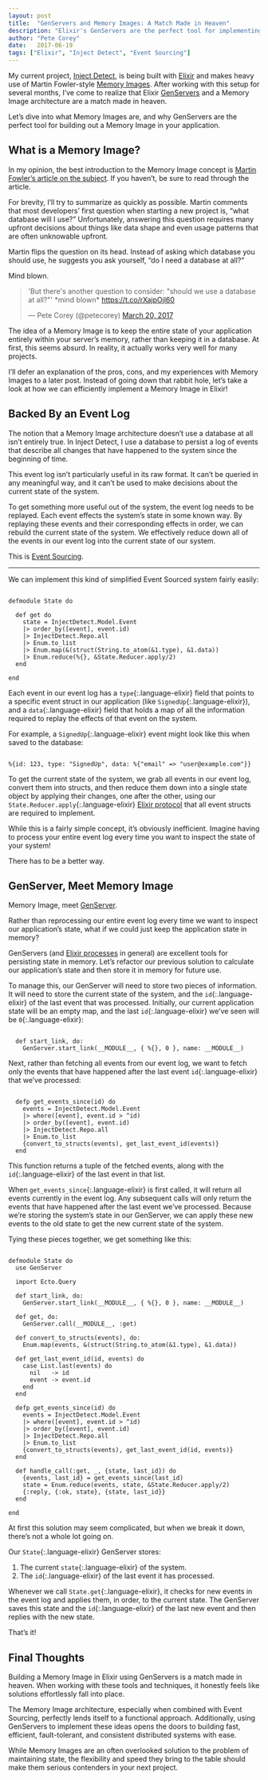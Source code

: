 ```yaml
---
layout: post
title:  "GenServers and Memory Images: A Match Made in Heaven"
description: "Elixir's GenServers are the perfect tool for implementing Memory Images — a powerful replacement for storing state in conventional databases."
author: "Pete Corey"
date:   2017-06-19
tags: ["Elixir", "Inject Detect", "Event Sourcing"]
---
```


My current project, [Inject Detect](http://www.injectdetect.com/), is being built with [Elixir](https://elixir-lang.org/) and makes heavy use of Martin Fowler-style [Memory Images](https://martinfowler.com/bliki/MemoryImage.html). After working with this setup for several months, I’ve come to realize that Elixir [GenServers](https://elixir-lang.org/getting-started/mix-otp/genserver.html) and a Memory Image architecture are a match made in heaven.

Let’s dive into what Memory Images are, and why GenServers are the perfect tool for building out a Memory Image in your application.

## What is a Memory Image?

In my opinion, the best introduction to the Memory Image concept is [Martin Fowler’s article on the subject](https://martinfowler.com/bliki/MemoryImage.html). If you haven’t, be sure to read through the article.

For brevity, I’ll try to summarize as quickly as possible. Martin comments that most developers’ first question when starting a new project is, “what database will I use?” Unfortunately, answering this question requires many upfront decisions about things like data shape and even usage patterns that are often unknowable upfront.

Martin flips the question on its head. Instead of asking which database you should use, he suggests you ask yourself, “do I need a database at all?”

Mind blown.

<blockquote class="twitter-tweet" data-lang="en"><p lang="en" dir="ltr">&#39;But there&#39;s another question to consider: &quot;should we use a database at all?&quot;&#39; *mind blown* <a href="https://t.co/rXajpOjl60">https://t.co/rXajpOjl60</a></p>&mdash; Pete Corey (@petecorey) <a href="https://twitter.com/petecorey/status/843842120364544000">March 20, 2017</a></blockquote>
<script async src="//platform.twitter.com/widgets.js" charset="utf-8"></script>

The idea of a Memory Image is to keep the entire state of your application entirely within your server’s memory, rather than keeping it in a database. At first, this seems absurd. In reality, it actually works very well for many projects.

I’ll defer an explanation of the pros, cons, and my experiences with Memory Images to a later post. Instead of going down that rabbit hole, let’s take a look at how we can efficiently implement a Memory Image in Elixir!

## Backed By an Event Log

The notion that a Memory Image architecture doesn’t use a database at all isn’t entirely true. In Inject Detect, I use a database to persist a log of events that describe all changes that have happened to the system since the beginning of time.

This event log isn’t particularly useful in its raw format. It can’t be queried in any meaningful way, and it can’t be used to make decisions about the current state of the system.

To get something more useful out of the system, the event log needs to be replayed. Each event effects the system’s state in some known way. By replaying these events and their corresponding effects in order, we can rebuild the current state of the system. We effectively reduce down all of the events in our event log into the current state of our system.

This is [Event Sourcing](https://martinfowler.com/eaaDev/EventSourcing.html).

---- 

We can implement this kind of simplified Event Sourced system fairly easily:

<pre class='language-elixir'><code class='language-elixir'>
defmodule State do

  def get do
    state = InjectDetect.Model.Event
    |> order_by([event], event.id)
    |> InjectDetect.Repo.all
    |> Enum.to_list
    |> Enum.map(&(struct(String.to_atom(&1.type), &1.data))
    |> Enum.reduce(%{}, &State.Reducer.apply/2)
  end

end
</code></pre>

Each event in our event log has a `type`{:.language-elixir} field that points to a specific event struct in our application (like `SignedUp`{:.language-elixir}), and a `data`{:.language-elixir} field that holds a map of all the information required to replay the effects of that event on the system.

For example, a `SignedUp`{:.language-elixir} event might look like this when saved to the database:

<pre class='language-elixir'><code class='language-elixir'>
%{id: 123, type: "SignedUp", data: %{"email" => "user@example.com"}}
</code></pre>

To get the current state of the system, we grab all events in our event log, convert them into structs, and then reduce them down into a single state object by applying their changes, one after the other, using our `State.Reducer.apply`{:.language-elixir}  [Elixir protocol](https://elixir-lang.org/getting-started/protocols.html) that all event structs are required to implement.

While this is a fairly simple concept, it’s obviously inefficient. Imagine having to process your entire event log every time you want to inspect the state of your system!

There has to be a better way.

## GenServer, Meet Memory Image

Memory Image, meet [GenServer](https://elixir-lang.org/getting-started/mix-otp/genserver.html).

Rather than reprocessing our entire event log every time we want to inspect our application’s state, what if we could just keep the application state in memory?

GenServers (and [Elixir processes](https://elixir-lang.org/getting-started/processes.html) in general) are excellent tools for persisting state in memory. Let’s refactor our previous solution to calculate our application’s state and then store it in memory for future use.

To manage this, our GenServer will need to store two pieces of information. It will need to store the current state of the system, and the `id`{:.language-elixir} of the last event that was processed. Initially, our current application state will be an empty map, and the last `id`{:.language-elixir} we’ve seen will be `0`{:.language-elixir}:

<pre class='language-elixir'><code class='language-elixir'>
  def start_link, do:
    GenServer.start_link(__MODULE__, { %{}, 0 }, name: __MODULE__)
</code></pre>

Next, rather than fetching all events from our event log, we want to fetch only the events that have happened after the last event `id`{:.language-elixir} that we’ve processed:

<pre class='language-elixir'><code class='language-elixir'>
  defp get_events_since(id) do
    events = InjectDetect.Model.Event
    |> where([event], event.id > ^id)
    |> order_by([event], event.id)
    |> InjectDetect.Repo.all
    |> Enum.to_list
    {convert_to_structs(events), get_last_event_id(events)}
  end
</code></pre>

This function returns a tuple of the fetched events, along with the `id`{:.language-elixir} of the last event in that list.

When `get_events_since`{:.language-elixir} is first called, it will return all events currently in the event log. Any subsequent calls will only return the events that have happened after the last event we’ve processed. Because we’re storing the system’s state in our GenServer, we can apply these new events to the old state to get the new current state of the system.

Tying these pieces together, we get something like this:

<pre class='language-elixir'><code class='language-elixir'>
defmodule State do
  use GenServer

  import Ecto.Query

  def start_link, do: 
    GenServer.start_link(__MODULE__, { %{}, 0 }, name: __MODULE__)
 
  def get, do: 
    GenServer.call(__MODULE__, :get)

  def convert_to_structs(events), do: 
    Enum.map(events, &(struct(String.to_atom(&1.type), &1.data))

  def get_last_event_id(id, events) do
    case List.last(events) do
      nil   -> id
      event -> event.id
    end
  end

  defp get_events_since(id) do
    events = InjectDetect.Model.Event
    |> where([event], event.id > ^id)
    |> order_by([event], event.id)
    |> InjectDetect.Repo.all
    |> Enum.to_list
    {convert_to_structs(events), get_last_event_id(id, events)}
  end

  def handle_call(:get, _, {state, last_id}) do
    {events, last_id} = get_events_since(last_id)
    state = Enum.reduce(events, state, &State.Reducer.apply/2)
    {:reply, {:ok, state}, {state, last_id}}
  end

end
</code></pre>

At first this solution may seem complicated, but when we break it down, there’s not a whole lot going on.

Our `State`{:.language-elixir} GenServer stores:
1. The current `state`{:.language-elixir} of the system.
2. The `id`{:.language-elixir} of the last event it has processed.

Whenever we call `State.get`{:.language-elixir}, it checks for new events in the event log and applies them, in order, to the current state. The GenServer saves this state and the `id`{:.language-elixir} of the last new event and then replies with the new state.

That’s it!

## Final Thoughts

Building a Memory Image in Elixir using GenServers is a match made in heaven. When working with these tools and techniques, it honestly feels like solutions effortlessly fall into place.

The Memory Image architecture, especially when combined with Event Sourcing, perfectly lends itself to a functional approach. Additionally, using GenServers to implement these ideas opens the doors to building fast, efficient, fault-tolerant, and consistent distributed systems with ease.

While Memory Images are an often overlooked solution to the problem of maintaining state, the flexibility and speed they bring to the table should make them serious contenders in your next project.
